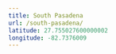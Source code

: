 ```yaml
---
title: South Pasadena
url: /south-pasadena/
latitude: 27.755027600000002
longitude: -82.7376009
---
```

